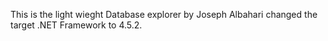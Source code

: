 This is the light wieght Database explorer by Joseph Albahari changed the target .NET Framework to 4.5.2.
